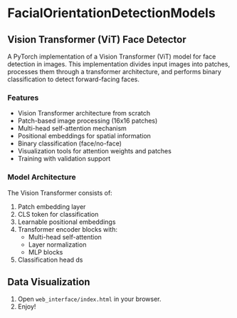 # FacialOrientationDetectionModels


## Vision Transformer (ViT) Face Detector

A PyTorch implementation of a Vision Transformer (ViT) model for face detection in images. This implementation divides input images into patches, processes them through a transformer architecture, and performs binary classification to detect forward-facing faces.

### Features

- Vision Transformer architecture from scratch
- Patch-based image processing (16x16 patches)
- Multi-head self-attention mechanism
- Positional embeddings for spatial information
- Binary classification (face/no-face)
- Visualization tools for attention weights and patches
- Training with validation support

### Model Architecture

The Vision Transformer consists of:
1. Patch embedding layer
2. CLS token for classification
3. Learnable positional embeddings
4. Transformer encoder blocks with:
   - Multi-head self-attention
   - Layer normalization
   - MLP blocks
5. Classification head
ds
## Data Visualization

1. Open `web_interface/index.html` in your browser.
2. Enjoy!